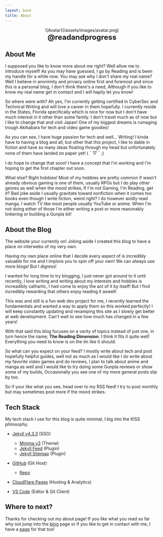 ```yaml
---
layout: base
title: About
---
```


<div style="text-align:center;">
    ![Avatar](/assets/images/avatar.png)
</div>

<div style="text-align: center;">
    <span style="font-size: 24px; font-weight: bold;">
        @readandprogress
    </span>
</div>

## About Me

I supposed you like to know more about me right? Well allow me to introduce myself! As you may have guessed, I go by Reading and is been my handle for a while now. You may ask why I don't share my real name? Well I believe in anonimity and privacy online first and foremost and since this is a personal blog, I don't think there's a need, Although if you like to know my real name get in contact and I will hapily let you know!

So where were with? Ah yes, I'm currently getting certified in CyberSec and Technical Writing and will love a career in them hopefully. I currently reside in the States, Florida specifically which is nice for now but I don't have much interest in it other than some family. I don't travel much as of now but I like to change that and visit Japan! One of my biggest dreams is rumaging trough Akihabara for tech and video game goodies!

As you can see, I have huge passion for tech and well... Writing!
I kinda have to having a blog and all, but other that this project, I like to dable in fiction and have so many ideas floating through my head but unfortunately none of them have landed on paper yet! (＾▽＾;)

I do hope to change that soon! I have a concept that I'm working and I'm hoping to get the first chapter out soon.

What else? Right hobbies! Most of my hobbies are pretty common if wasn't already obvious gaming is one of them, usually RPGs but I do play other genres as well when the mood strikes, If I'm not Gaming, I'm Reading, get it? Bad joke aside I usually gravitate toward nonfiction when it comes too books even though I write fiction, weird right? I do however avidly read manga. I watch TV like most people usually YouTube or anime. When I'm not doing either of those I'm either writing a post or more reasonably tinkering or building a Gunpla kit!

## About the Blog
 
The website your currently on! Joking aside I created this blog to have a place on interwebs of my very own.

Having my own place online that I decide every aspect of is incredibly valuable for me and I implore you to spin off your own! We can always use more blogs! But I digress!

I wanted for long time to try blogging, I just never got around to it until recently, I love writing and writing about my interests and hobbies is increadibly cathartic, I had come to enjoy the act of it by itself! But I find incredibly rewarding that others enjoy reading it aswell!

This was and still is a fun web dev project for me, I recently learned the fundamentals and wanted a way to apply them so this worked perfectly! I will keep constantly updating and revamping this site as I slowly get better at web development. Can't wait to see how much has changed in a few years!

With that said this blog focuses on a varity of topics instead of just one, in turn hence the name; **The Reading Dimension**. I think it fits it quite well! Everything you need to know is on the tin like it should.

So what can you expect on your feed? I mostly write about tech and post hopefully helpful guides, well not as much as I would like I do write about my favorite video games and do reviews, I plan to talk about anime and manga as well and I would like to try doing some Gunpla reviews or show some of my builds, Occasionally you see one of my more general posts slip by too.

So if your like what you see, head over to my RSS feed! I try to post monthly but may sometimes post more if the mood strikes.


## Tech Stack

My tech stack I use for this blog is quite minimal, I big into the KISS philosophy.

- [Jekyll v4.3.3](https://jekyllrb.com/) (SSG)
   - [Minima v3](https://github.com/jekyll/minima) (Theme)
   - [Jekyll Feed](https://github.com/jekyll/jekyll-feed) (Plugin)
   - [Jekyll Sitemap](https://github.com/jekyll/jekyll-sitemap) (Plugin)
   
- [GitHub](https://github.com/) (Git Host)
   - [Repo](https://github.com/readandprogress/thereadingdimension) 

- [CloudFlare Pages](https://pages.cloudflare.com/) (Hosting & Analytics)

- [VS Code](https://code.visualstudio.com/) (Editor & Git Client)


## Where to next? 

Thanks for checking out my about page! If you like what you read so far why not jump into the [blog](/03-about.md) page or if you like to get in contact with me, I have a [page](/05-contact.md) for that too! 








